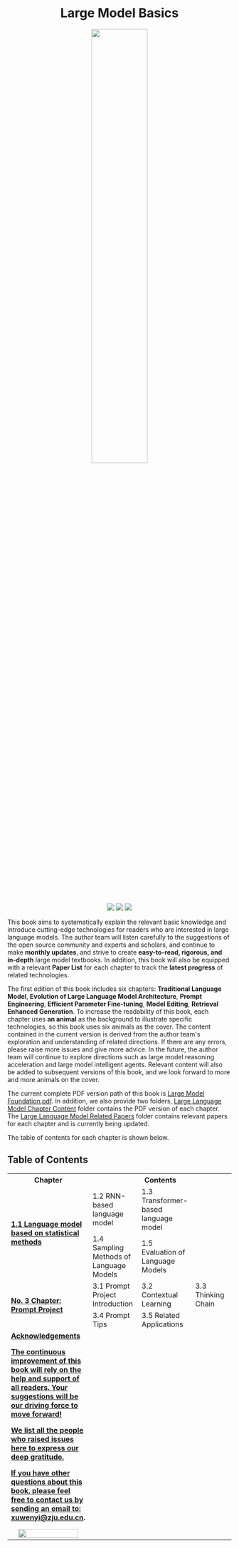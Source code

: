 <h1 align="center">Large Model Basics</h1>


<div align="center">
  <img src=".\figure\cover.png" style="width: 50%">
</div>

<p align="center">
  <img src="https://img.shields.io/badge/version-1.0.0-blue">
  <img src="https://img.shields.io/github/stars/ZJU-LLMs/Foundations-of-LLMs?style=social">
  <img src="https://img.shields.io/github/forks/ZJU-LLMs/Foundations-of-LLMs?style=social">
<!-- <img src="https://img.shields.io/github/license/ZJU-LLMs/Foundations-of-LLMs"> -->
</p>

This book aims to systematically explain the relevant basic knowledge and introduce cutting-edge technologies for readers who are interested in large language models. The author team will listen carefully to the suggestions of the open source community and experts and scholars, and continue to make **monthly updates**, and strive to create **easy-to-read, rigorous, and in-depth** large model textbooks. In addition, this book will also be equipped with a relevant **Paper List** for each chapter to track the **latest progress** of related technologies.

The first edition of this book includes six chapters: **Traditional Language Model**, **Evolution of Large Language Model Architecture**, **Prompt Engineering**, **Efficient Parameter Fine-tuning**, **Model Editing**, **Retrieval Enhanced Generation**. To increase the readability of this book, each chapter uses **an animal** as the background to illustrate specific technologies, so this book uses six animals as the cover. The content contained in the current version is derived from the author team's exploration and understanding of related directions. If there are any errors, please raise more issues and give more advice. In the future, the author team will continue to explore directions such as large model reasoning acceleration and large model intelligent agents. Relevant content will also be added to subsequent versions of this book, and we look forward to more and more animals on the cover.

The current complete PDF version path of this book is <a href="https://github.com/ZJU-LLMs/Foundations-of-LLMs/blob/main/%E3%80%8A%E5%A4%A7%E6%A8%A1%E5%9E%8B%E5%9F%BA%E7%A1%80%E3%80%8B%E6%95%99%E6%9D%90/%E5%A4%A7%E6%A8%A1%E5%9E%8B%E5%9F%BA%E7%A1%80%20%E5%AE%8C%E6%95%B4%E7%89%88.pdf">Large Model Foundation.pdf</a>. In addition, we also provide two folders, <a href="https://github.com/ZJU-LLMs/Foundations-of-LLMs/tree/main/%E3%80%8A%E5%A4%A7%E6%A8%A1%E5%9E%8B%E5%9F%BA%E7%A1%80%E3%80%8B%E6%95%99%E6%9D%90/%E3%80%8A%E5%A4%A7%E6%A8%A1%E5%9E%8B%E5%9F%BA%E7%A1%80%E3%80%8B%E5%88%86%E7%AB%A0%E8%8A%82%E5%86%85%E5%AE%B9">Large Language Model Chapter Content</a> folder contains the PDF version of each chapter. The <a href="https://github.com/ZJU-LLMs/Foundations-of-LLMs/tree/main/%E5%A4%A7%E6%A8%A1%E5%9E%8B%E7%BB%8F%E5%85%B8%E8%AE%BA%E6%96%87%E5%88%97%E8%A1%A8">Large Language Model Related Papers</a> folder contains relevant papers for each chapter and is currently being updated.

The table of contents for each chapter is shown below.

## Table of Contents

<table>
    <tr>
        <th style="text-align:center; width: 25%;">Chapter</th>
        <th style="text-align:center; width: 75%;" colspan="3">Contents</th>
    </tr>
    <tr>
        <td rowspan="2"><b><a href="https://github.com/ZJU-LLMs/Foundations-of-LLMs/blob/main/%E3%80%8A%E5%A4%A7%E 6%A8%A1%E5%9E%8B%E5%9F%BA%E7%A1%80%E3%80%8B%E6%95%99%E6%9D%90/%E3%80%8A%E5%A4%A7%E6%A Chapter 1: Language Model Basics
        <td style="width: 25%;">1.1 Language model based on statistical methods</td>
        <td style="width: 25%;">1.2 RNN-based language model</td>
        <td style="width: 25%;">1.3 Transformer-based language model</td>
    </tr>
    <tr>
        <td>1.4 Sampling Methods of Language Models</td>
        <td>1.5 Evaluation of Language Models</td>
        <td></td>
    </tr>
    <tr>
        <td rowspan="2"><b><a href="https://github.com/ZJU-LLMs/Foundations-of-LLMs/blob/main/%E3%80%8A%E5%A4%A7%E6%A 8%A1%E5%9E%8B%E5%9F%BA%E7%A1%80%E3%80%8B%E6%95%99%E6%9D%90/%E3%80%8A%E5%A4%A7%E6%A8%A1% Chapter 2: Large Language Models
        <td>2.1 Big Data + Big Model → New Intelligence</td>
        <td>2.2 Overview of Large Language Model Architecture</td>
        <td>2.3 Large Language Model Based on Encoder-only Architecture</td>
    </tr>
    <tr>
        <td>2.4 Large Language Model Based on Encoder-Decoder Architecture</td>
        <td>2.5 Large Language Model Based on Decoder-only Architecture</td>
        <td>2.6 Non-Transformer Architecture</td>
    </tr>
    <tr>
        <td rowspan="2"><b><a href="https://github.com/ZJU-LLMs/Foundations-of-LLMs/blob/main/%E3%80%8A%E5%A 4%A7%E6%A8%A1%E5%9E%8B%E5%9F%BA%E7%A1%80%E3%80%8B%E6%95%99%E6%9D%90/%E3%80%8A% E5%A4%A7%E6%A8%A1%E5%9E%8B%E5%9F%BA%E7%A1%80%E3%80%8B%E5%88%86%E7%AB%A0%E8%8A% 82%E5%86%85%E5%AE%B9/%E7%AC%AC3%E7%AB%A0%20Prompt%20%E5%B7%A5%E7%A8%8B.pdf">No. 3 Chapter: Prompt Project</a></b></td>
        <td>3.1 Prompt Project Introduction</td>
        <td>3.2 Contextual Learning</td>
        <td>3.3 Thinking Chain</td>
    </tr>
    <tr>
        <td>3.4 Prompt Tips</td>
        <td>3.5 Related Applications</td>
        <td></td>
    </tr>
    <tr>
        <td rowspan="2"><b><a href="https://github.com/ZJU-LLMs/Foundations-of-LLMs/blob/main/%E3%80%8A%E5%A4%A7%E 6%A8%A1%E5%9E%8B%E5%9F%BA%E7%A1%80%E3%80%8B%E6%95%99%E6%9D%90/%E3%80%8A%E5%A4%A7%E6%A Chapter 4: Efficient Parameter Fine-tuning
        <td>4.1 Introduction to Efficient Parameter Fine-tuning</td>
        <td>4.2 Parameter addition method</td>
        <td>4.3 Parameter selection method</td>
    </tr>
    <tr>
        <td>4.4 Low-rank adaptation method</td>
        <td>4.5 Practice and Application</td>
        <td></td>
    </tr>
    <tr>
        <td rowspan="2"><b><a href="https://github.com/ZJU-LLMs/Foundations-of-LLMs/blob/main/%E3%80%8A%E5%A4% A7%E6%A8%A1%E5%9E%8B%E5%9F%BA%E7%A1%80%E3%80%8B%E6%95%99%E6%9D%90/%E3%80%8A%E5%A Chapter 5: Model Editing
        <td>5.1 Introduction to Model Editing</td>
        <td>5.2 Classical methods for model editing</td>
        <td>5.3 Additional parameter method: T-Patcher</td>
    </tr>
    <tr>
        <td>5.4 Positioning Editing Method: ROME</td>
        <td>5.5 Model Editing Application</td>
        <td></td>
    </tr>
    <tr>
        <td rowspan="2"><b><a href="https://github.com/ZJU-LLMs/Foundations-of-LLMs/blob/main/%E3%80%8A%E5%A4%A7%E 6%A8%A1%E5%9E%8B%E5%9F%BA%E7%A1%80%E3%80%8B%E6%95%99%E6%9D%90/%E3%80%8A%E5%A4%A7%E6%A Chapter 6: Retrieval Enhanced Generation
        <td>6.1 Introduction to search enhancement generation</td>
        <td>6.2 Retrieval Enhancement Generation Architecture</td>
        <td>6.3 Knowledge Retrieval</td>
    </tr>
    <tr>
        <td>6.4 Build Enhancements</td>
        <td>6.5 Practice and Application</td>
        <td></td>
    </tr>
</table>






## Acknowledgements

The continuous improvement of this book will rely on the help and support of all readers. Your suggestions will be our driving force to move forward!

We list all the people who raised issues here to express our deep gratitude.




If you have other questions about this book, please feel free to contact us by sending an email to: xuwenyi@zju.edu.cn.

<div align="center">
  <img src=".\figure\wechat_QR_code.jpg" style="width: 90%">
</div>
